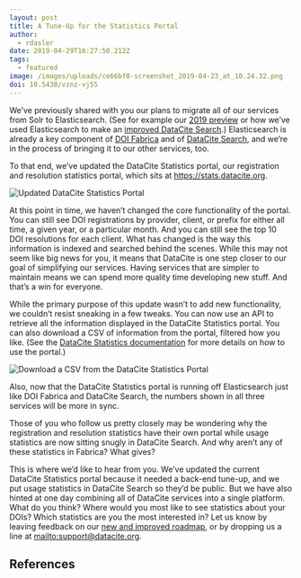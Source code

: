 ```yaml
---
layout: post
title: A Tune-Up for the Statistics Portal
author:
  - rdasler
date: 2019-04-29T16:27:50.212Z
tags:
  - featured
image: /images/uploads/ce66bf0-screenshot_2019-04-23_at_10.24.32.png
doi: 10.5438/vznz-vj55
---
```

We’ve previously shared with you our plans to migrate all of our services from Solr to Elasticsearch. (See for example our [2019 preview](@https://doi.org/10.5438/bckb-qy95) or how we’ve used Elasticsearch to make an [improved DataCite Search](@https://doi.org/10.5438/vyd9-ty64).)  Elasticsearch is already a key component of [DOI Fabrica](https://doi.datacite.org) and of [DataCite Search](https://search.datacite.org), and we’re in the process of bringing it to our other services, too. 

To that end, we’ve updated the DataCite Statistics portal, our registration and resolution statistics portal, which sits at <https://stats.datacite.org>. 

![Updated DataCite Statistics Portal](/images/uploads/ce66bf0-screenshot_2019-04-23_at_10.24.32.png "Updated DataCite Statistics Portal")

At this point in time, we haven’t changed the core functionality of the portal. You can still see DOI registrations by provider, client, or prefix for either all time, a given year, or a particular month. And you can still see the top 10 DOI resolutions for each client. What has changed is the way this information is indexed and searched behind the scenes. While this may not seem like big news for you, it means that DataCite is one step closer to our goal of simplifying our services. Having services that are simpler to maintain means we can spend more quality time developing new stuff. And that’s a win for everyone. 

While the primary purpose of this update wasn’t to add new functionality, we couldn’t resist sneaking in a few tweaks. You can now use an API to retrieve all the information displayed in the DataCite Statistics portal. You can also download a CSV of information from the portal, filtered how you like. (See the [DataCite Statistics documentation](https://support.datacite.org/docs/datacite-statistics) for more details on how to use the portal.) 

![Download a CSV from the DataCite Statistics Portal](/images/uploads/01ff48c-screenshot_2019-04-29_at_08.26.14.png "Download a CSV from the DataCite Statistics Portal")

Also, now that the DataCite Statistics portal is running off Elasticsearch just like DOI Fabrica and DataCite Search, the numbers shown in all three services will be more in sync. 

Those of you who follow us pretty closely may be wondering why the registration and resolution statistics have their own portal while usage statistics are now sitting snugly in DataCite Search. And why aren’t any of these statistics in Fabrica? What gives? 

This is where we’d like to hear from you. We’ve updated the current DataCite Statistics portal because it needed a back-end tune-up, and we put usage statistics in DataCite Search so they’d be public. But we have also hinted at one day combining all of DataCite services into a single platform. What do you think? Where would you most like to see statistics about your DOIs? Which statistics are you the most interested in? Let us know by leaving feedback on our [new and improved roadmap](https://datacite.org/roadmap.html), or by dropping us a line at <mailto:support@datacite.org>. 

## References
